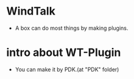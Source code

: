# WindTalk
- A box can do most things by making plugins.

# intro about WT-Plugin
- You can make it by PDK.(at "PDK" folder)

